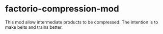 # factorio-compression-mod

This mod allow intermediate products to be compressed. The intention is to make belts and trains better.
